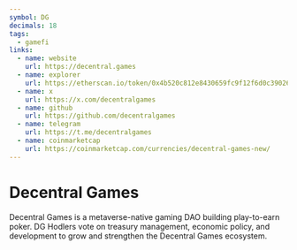 ```yaml
---
symbol: DG
decimals: 18
tags:
  - gamefi
links:
  - name: website
    url: https://decentral.games
  - name: explorer
    url: https://etherscan.io/token/0x4b520c812e8430659fc9f12f6d0c39026c83588d
  - name: x
    url: https://x.com/decentralgames
  - name: github
    url: https://github.com/decentralgames
  - name: telegram
    url: https://t.me/decentralgames
  - name: coinmarketcap
    url: https://coinmarketcap.com/currencies/decentral-games-new/
---
```


# Decentral Games

Decentral Games is a metaverse-native gaming DAO building play-to-earn poker. DG Hodlers vote on treasury management, economic policy, and development to grow and strengthen the Decentral Games ecosystem.
